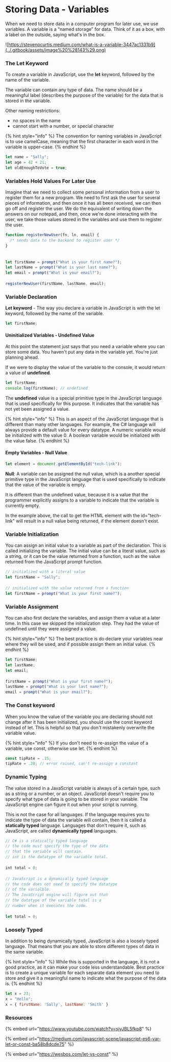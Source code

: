# Storing Data - Variables

When we need to store data in a computer program for later use, we use variables. A variable is a “named storage” for data. Think of it as a box, with a label on the outside, saying what's in the box.

![https://stevenpcurtis.medium.com/what-is-a-variable-3447ac1331b9](../.gitbook/assets/image%20%28143%29.png)

### The Let Keyword

To create a variable in JavaScript, use the **let** keyword, followed by the name of the variable.

The variable can contain any type of data. The name should be a meaningful label \(describes the purpose of the variable\) for the data that is stored in the variable. 

Other naming restrictions:

* no spaces in the name
* cannot start with a number, or special character

{% hint style="info" %}
The convention for naming variables in JavaScript is to use camelCase, meaning that the first character in each word in the variable is upper-case.
{% endhint %}

```javascript
let name = "Sally";
let age = 42 + 21;
let oldEnoughToVote = true;
```

### Variables Hold Values For Later Use

Imagine that we need to collect some personal information from a user to register them for a new program. We need to first ask the user for several pieces of information, and then once it has all been received, we can then go off and register the user. We do the equivalent of writing down the answers on our notepad, and then, once we're done interacting with the user, we take those values stored in the variables and use them to register the user.

```javascript
function registerNewUser(fn, ln, email) {
  /* sends data to the backend to register user */
}


let firstName = prompt("What is your first name?");
let lastName = prompt("What is your last name?");
let email = prompt("What is your email?");

registerNewUser(firstName, lastName, email);
```

### Variable Declaration

**Let keyword** - The way you declare a variable in JavaScript is with the let keyword, followed by the name of the variable. 

```javascript
let firstName;
```

#### Uninitialized Variables - Undefined Value

At this point the statement just says that you need a variable where you can store some data. You haven't put any data in the variable yet. You're just planning ahead. 

 If we were to display the value of the variable to the console, it would return a value of **undefined**.

```javascript
let firstName;
console.log(firstName); // undefined
```

The **undefined** value is a special primitive type in the JavaScript language that is used specifically for this purpose. It indicates that the variable has not yet been assigned a value.

{% hint style="info" %}
This is an aspect of the JavaScript language that is different than many other languages. For example, the C\# language will always provide a default value for every datatype. A numeric variable would be initialized with the value 0. A boolean variable would be initialized with the value false.
{% endhint %}

#### **Empty Variables - Null Value**

```javascript
let element = document.getElementById("tech-link");
```

**Null**: A variable can be assigned the null value, which is a another special primitive type in the JavaScript language that is used specifically to indicate that the value of the variable is empty.

It is different than the undefined value, because it is a value that the programmer explicitly assigns to a variable to indicate that the variable is currently empty. 

In the example above, the call to get the HTML element with the id="tech-link" will result in a null value being returned, if the element doesn't exist.

### Variable Initialization

You can assign an initial value to a variable as part of the declaration. This is called initializing the variable. The initial value can be a literal value, such as a string, or it can be the value returned from a function, such as the value returned from the JavaScript prompt function. 

```javascript
// initialized with a literal value
let firstName = "Sally";

// initialized with the value returned from a function
let firstName = prompt("What is your first name?");
```

### Variable Assignment

You can also first declare the variables, and assign them a value at a later time. In this case we skipped the initialization step. They had the value of undefined until they were assigned a value.

{% hint style="info" %}
The best practice is do declare your variables near where they will be used, and if possible assign them an initial value.
{% endhint %}

```javascript
let firstName;
let lastName;
let email;

firstName = prompt("What is your first name?");
lastName = prompt("What is your last name?");
email = prompt("What is your email?");
```

### 

### The Const keyword

When you know the value of the variable you are declaring should not change after it has been initialized,  you should use the const keyword instead of let. This is helpful so that you don't mistakenly overwrite the variable value. 

{% hint style="info" %}
If you don't need to re-assign the value of a variable, use const, otherwise use let.
{% endhint %}

```javascript
const tipRate = .15;
tipRate = .20; // error raised, can't re-assign a constant
```

### Dynamic Typing

The value stored in a JavaScript variable is always of a certain type, such as a string or a number, or an object. JavaScript doesn't require you to specify what type of data is going to be stored in your variable. The JavaScript engine can figure it out when your script is running.  

This is not the case for all languages. If the language requires you to indicate the type of data the variable will contain, then it is called a **statically typed** language. Languages that don't require it, such as JavaScript, are called **dynamically typed** languages. 

```javascript
// C# is a statically typed language
// the code must specify the type of the data
// that the variable will contain.
// int is the datatype of the variable total.

int total = 0;

// JavaScript is a dynamically typed language
// the code does not need to specify the datatype
// of the varialble.
// The JavaScript engine will figure out that 
// the datatype of the variable total is a 
// number when it executes the code.

let total = 0;
```

### Loosely Typed

In addition to being dynamically typed, JavaScript is also a loosely typed language. That means that you are able to store different types of data in the same variable. 

{% hint style="info" %}
While this is supported in the language, it is not a good practice, as it can make your code less understandable. Best practice is to create a unique variable for each separate data element you need to store and give it a meaningful name to indicate what the purpose of the data is.
{% endhint %}

```javascript
let x = 23;
x = "Hello";
x = { firstName: 'Sally', lastName: 'Smith' }
```

### Resources

{% embed url="https://www.youtube.com/watch?v=sjyJBL5fkp8" %}

{% embed url="https://medium.com/javascript-scene/javascript-es6-var-let-or-const-ba58b8dcde75" %}

{% embed url="https://wesbos.com/let-vs-const" %}




